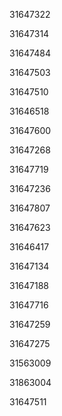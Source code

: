 31647322

31647314

31647484

31647503

31647510

31646518

31647600

31647268

31647719

31647236

31647807

31647623

31646417

31647134

31647188

31647716

31647259

31647275

31563009

31863004

31647511

